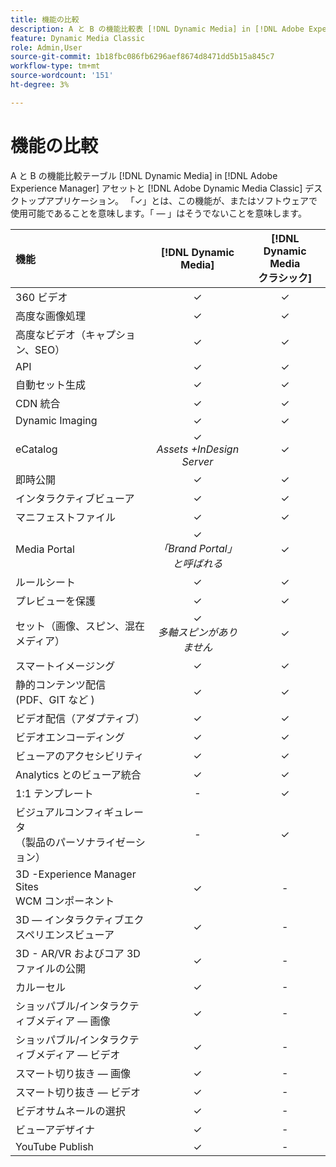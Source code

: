 ```yaml
---
title: 機能の比較
description: A と B の機能比較表 [!DNL Dynamic Media] in [!DNL Adobe Experience Manager] アセットと [!DNL Adobe Dynamic Media Classic] デスクトップアプリケーション。
feature: Dynamic Media Classic
role: Admin,User
source-git-commit: 1b18fbc086fb6296aef8674d8471dd5b15a845c7
workflow-type: tm+mt
source-wordcount: '151'
ht-degree: 3%

---
```



# 機能の比較

A と B の機能比較テーブル [!DNL Dynamic Media] in [!DNL Adobe Experience Manager] アセットと [!DNL Adobe Dynamic Media Classic] デスクトップアプリケーション。 「✓」とは、この機能が、またはソフトウェアで使用可能であることを意味します。「 — 」はそうでないことを意味します。

| 機能 | [!DNL Dynamic Media] | [!DNL Dynamic Media<br>クラシック] |
| :--- | :---: | :---: |
| 360 ビデオ | ✓ | ✓ |
| 高度な画像処理 | ✓ | ✓ |
| 高度なビデオ（キャプション、SEO） | ✓ | ✓ |
| API | ✓ | ✓ |
| 自動セット生成 | ✓ | ✓ |
| CDN 統合 | ✓ | ✓ |
| Dynamic Imaging | ✓ | ✓ |
| eCatalog | ✓<br>*Assets +InDesign Server* | ✓ |
| 即時公開 | ✓ | ✓ |
| インタラクティブビューア | ✓ | ✓ |
| マニフェストファイル | ✓ | ✓ |
| Media Portal | ✓<br>*「Brand Portal」と呼ばれる* | ✓ |
| ルールシート | ✓ | ✓ |
| プレビューを保護 | ✓ | ✓ |
| セット（画像、スピン、混在メディア） | ✓<br>*多軸スピンがありません* | ✓ |
| スマートイメージング | ✓ | ✓ |
| 静的コンテンツ配信<br>(PDF、GIT など ) | ✓ | ✓ |
| ビデオ配信（アダプティブ） | ✓ | ✓ |
| ビデオエンコーディング | ✓ | ✓ |
| ビューアのアクセシビリティ | ✓ | ✓ |
| Analytics とのビューア統合 | ✓ | ✓ |
| 1:1 テンプレート | - | ✓ |
| ビジュアルコンフィギュレータ<br>（製品のパーソナライゼーション） | - | ✓ |
| 3D -Experience Manager Sites<br>WCM コンポーネント | ✓ | - |
| 3D — インタラクティブエクスペリエンスビューア | ✓ | - |
| 3D - AR/VR およびコア 3D ファイルの公開 | ✓ | - |
| カルーセル | ✓ | - |
| ショッパブル/インタラクティブメディア — 画像 | ✓ | - |
| ショッパブル/インタラクティブメディア — ビデオ | ✓ | - |
| スマート切り抜き — 画像 | ✓ | - |
| スマート切り抜き — ビデオ | ✓ | - |
| ビデオサムネールの選択 | ✓ | - |
| ビューアデザイナ | ✓ | - |
| YouTube Publish | ✓ | - |
